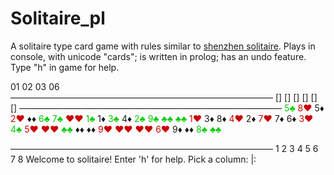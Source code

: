 # Solitaire_pl

A solitaire type card game with rules similar to [shenzhen solitaire](https://zachtronics.itch.io/shenzhen-solitaire). Plays in console, with unicode "cards"; is written in prolog; has an undo feature. Type "h" in game for help.

<span id="buffer1" style="display: block;">01  02  03          06        
――――――――――――――――――――――――――――――
[]  []  []          []  []  []
――――――――――――――――――――――――――――――
<span style="color:rgb(0,204,0)">5♣</span>  <span style="color:rgb(204,0,0)">8♥</span>  5♦  <span style="color:rgb(204,0,0)">2♥</span>  ♦♦  <span style="color:rgb(0,204,0)">6♣</span>  <span style="color:rgb(0,204,0)">7♣</span>  <span style="color:rgb(204,0,0)">♥♥</span>
<span style="color:rgb(0,204,0)">1♣</span>  1♦  <span style="color:rgb(0,204,0)">3♣</span>  4♦  <span style="color:rgb(0,204,0)">2♣</span>  <span style="color:rgb(0,204,0)">9♣</span>  <span style="color:rgb(0,204,0)">♣♣</span>  <span style="color:rgb(0,204,0)">♣♣</span>
<span style="color:rgb(204,0,0)">1♥</span>  3♦  8♦  <span style="color:rgb(204,0,0)">4♥</span>  2♦  <span style="color:rgb(204,0,0)">7♥</span>  7♦  6♦
<span style="color:rgb(204,0,0)">3♥</span>  <span style="color:rgb(0,204,0)">4♣</span>  <span style="color:rgb(204,0,0)">5♥</span>  <span style="color:rgb(204,0,0)">♥♥</span>  <span style="color:rgb(0,204,0)">♣♣</span>  ♦♦  ♦♦  <span style="color:rgb(204,0,0)">9♥</span>
<span style="color:rgb(204,0,0)">♥♥</span>  <span style="color:rgb(204,0,0)">♥♥</span>  <span style="color:rgb(204,0,0)">6♥</span>  9♦  ♦♦  <span style="color:rgb(0,204,0)">8♣</span>  <span style="color:rgb(0,204,0)">♣♣</span>    
                              
――――――――――――――――――――――――――――――
1   2   3   4   5   6   7   8
Welcome to solitaire!
Enter 'h' for help.
Pick a column:
|:</span>
